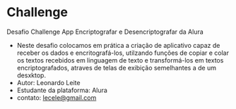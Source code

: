 # Challenge
 Desafio Challenge App Encriptografar e Desencriptografar da Alura

- Neste desafio colocamos em prática a criação de aplicativo capaz de receber os dados e encritografá-los, utilzando funções de copiar e colar os textos recebidos em linguagem de texto e transformá-los em textos encriptografados, atraves de telas de exibição semelhantes a de um desxktop.
- Autor: Leonardo Leite
- Estudante da plataforma: Alura
- contato: lecele@gmail.com
 

 
